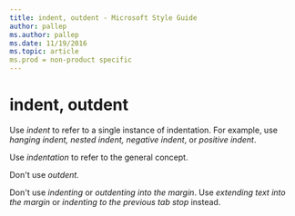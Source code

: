 ```yaml
---
title: indent, outdent - Microsoft Style Guide
author: pallep
ms.author: pallep
ms.date: 11/19/2016
ms.topic: article
ms.prod = non-product specific
---
```


# indent, outdent

Use *indent* to refer to a single instance of indentation. For example, use *hanging indent, nested indent, negative indent*, or *positive indent*. 

Use *indentation* to refer to the general concept.

Don't use *outdent.*

Don't use *indenting* or *outdenting into the margin*. Use *extending text into the margin* or *indenting to the previous tab stop* instead.
